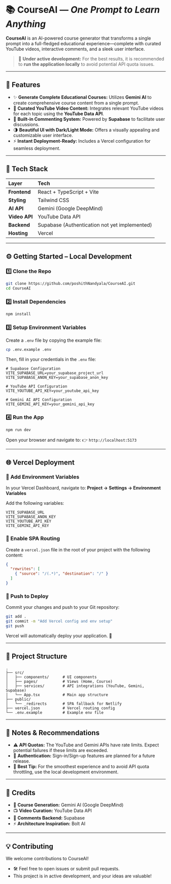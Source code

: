 # 📚 CourseAI — *One Prompt to Learn Anything*

**CourseAI** is an AI-powered course generator that transforms a single prompt into a full-fledged educational experience—complete with curated YouTube videos, interactive comments, and a sleek user interface.

> 🚧 **Under active development:** For the best results, it is recommended to **run the application locally** to avoid potential API quota issues.

-----

## 🚀 Features

  - ✨ **Generate Complete Educational Courses:** Utilizes **Gemini AI** to create comprehensive course content from a single prompt.
  - 🎥 **Curated YouTube Video Content:** Integrates relevant YouTube videos for each topic using the **YouTube Data API**.
  - 💬 **Built-in Commenting System:** Powered by **Supabase** to facilitate user discussions.
  - 🌗 **Beautiful UI with Dark/Light Mode:** Offers a visually appealing and customizable user interface.
  - ⚡ **Instant Deployment-Ready:** Includes a Vercel configuration for seamless deployment.

-----

## 🔧 Tech Stack

| Layer | Tech |
| :--- | :--- |
| **Frontend** | React + TypeScript + Vite |
| **Styling** | Tailwind CSS |
| **AI API** | Gemini (Google DeepMind) |
| **Video API** | YouTube Data API |
| **Backend** | Supabase (Authentication not yet implemented) |
| **Hosting** | Vercel |

-----

## ⚙️ Getting Started – Local Development

### 1️⃣ Clone the Repo

```bash
git clone https://github.com/poshithNandyala/CourseAI.git
cd CourseAI
```

### 2️⃣ Install Dependencies

```bash
npm install
```

### 3️⃣ Setup Environment Variables

Create a `.env` file by copying the example file:

```bash
cp .env.example .env
```

Then, fill in your credentials in the `.env` file:

```env
# Supabase Configuration
VITE_SUPABASE_URL=your_supabase_project_url
VITE_SUPABASE_ANON_KEY=your_supabase_anon_key

# YouTube API Configuration
VITE_YOUTUBE_API_KEY=your_youtube_api_key

# Gemini AI API Configuration
VITE_GEMINI_API_KEY=your_gemini_api_key
```

### 4️⃣ Run the App

```bash
npm run dev
```

Open your browser and navigate to: 👉 `http://localhost:5173`

-----

## 🌐 Vercel Deployment

### 🔑 Add Environment Variables

In your Vercel Dashboard, navigate to:
**Project → Settings → Environment Variables**

Add the following variables:

```
VITE_SUPABASE_URL
VITE_SUPABASE_ANON_KEY
VITE_YOUTUBE_API_KEY
VITE_GEMINI_API_KEY
```

### 🔁 Enable SPA Routing

Create a `vercel.json` file in the root of your project with the following content:

```json
{
  "rewrites": [
    { "source": "/(.*)", "destination": "/" }
  ]
}
```

### 🚀 Push to Deploy

Commit your changes and push to your Git repository:

```bash
git add .
git commit -m "Add Vercel config and env setup"
git push
```

Vercel will automatically deploy your application. 🎉

-----

## 📁 Project Structure

```
.
├── src/
│   ├── components/      # UI components
│   ├── pages/           # Views (Home, Course)
│   ├── services/        # API integrations (YouTube, Gemini, Supabase)
│   └── App.tsx          # Main app structure
├── public/
│   └── _redirects       # SPA fallback for Netlify
├── vercel.json          # Vercel routing config
└── .env.example         # Example env file
```

-----

## 📝 Notes & Recommendations

  - ⚠️ **API Quotas:** The YouTube and Gemini APIs have rate limits. Expect potential failures if these limits are exceeded.
  - 🔐 **Authentication:** Sign-in/Sign-up features are planned for a future release.
  - 🧪 **Best Tip:** For the smoothest experience and to avoid API quota throttling, use the local development environment.

-----

## 🙏 Credits

  - 🤖 **Course Generation:** Gemini AI (Google DeepMind)
  - 📺 **Video Curation:** YouTube Data API
  - 💬 **Comments Backend:** Supabase
  - ⚡ **Architecture Inspiration:** Bolt AI

-----

## 💡 Contributing

We welcome contributions to CourseAI\!

  - 🛠 Feel free to open issues or submit pull requests.
  - This project is in active development, and your ideas are valuable\!
